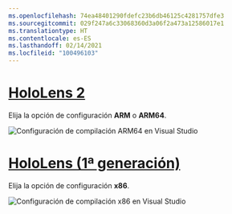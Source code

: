 ```yaml
---
ms.openlocfilehash: 74ea48401290fdefc23b6db46125c4281757dfe3
ms.sourcegitcommit: 029f247a6c33068360d3a06f2a473a12586017e1
ms.translationtype: HT
ms.contentlocale: es-ES
ms.lasthandoff: 02/14/2021
ms.locfileid: "100496103"
---
```

# <a name="hololens-2"></a>[HoloLens 2](#tab/hl2)

Elija la opción de configuración **ARM** o **ARM64**.

![Configuración de compilación ARM64 en Visual Studio](../images/arm64setting.png)

# <a name="hololens-1st-gen"></a>[HoloLens (1ª generación)](#tab/hl)

Elija la opción de configuración **x86**.

![Configuración de compilación x86 en Visual Studio](../images/x86setting.png)